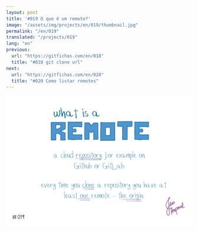 ```yaml
---
layout: post
title: '#019 O que é um remote?'
image: "/assets/img/projects/en/019/thumbnail.jpg"
permalink: "/en/019"
translated: "/projects/019"
lang: "en"
previous:
  url: "https://gitfichas.com/en/018"
  title: "#018 git clone url"
next:
  url: "https://gitfichas.com/en/020"
  title: "#020 Como listar remotes"
---
```


<img alt="Remote é um repositório na cloud, por exemplo no github ou gitlab" src="/assets/img/projects/en/019/full.jpg">